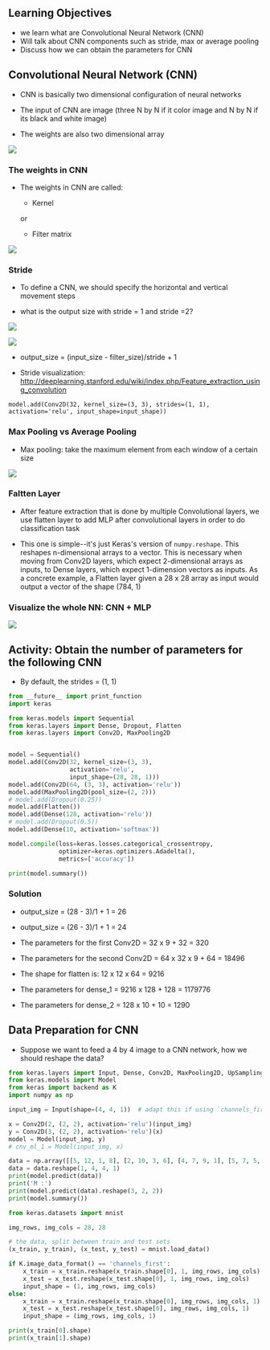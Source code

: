 ## Learning Objectives
- we learn what are Convolutional Neural Network (CNN)
- Will talk about CNN components such as stride, max or average pooling
- Discuss how we can obtain the parameters for CNN  

## Convolutional Neural Network (CNN)

- CNN is basically two dimensional configuration of neural networks

- The input of CNN are image (three N by N if it color image and N by N if its black and white image)

- The weights are also two dimensional array

![](../Notebooks/Images/rgb_image.png)

### The weights in CNN

- The weights in CNN are called:

    - Kernel

    or    

    - Filter matrix

![](../Notebooks/Images/kernel_image.png)    

### Stride

- To define a CNN, we should specify the horizontal and vertical movement steps

- what is the output size with stride = 1 and stride =2?

![](../Notebooks/Images/stride_1.png)

![](../Notebooks/Images/stride_2.png)

- output_size = (input_size - filter_size)/stride + 1

- Stride visualization: http://deeplearning.stanford.edu/wiki/index.php/Feature_extraction_using_convolution

`model.add(Conv2D(32, kernel_size=(3, 3), strides=(1, 1), activation='relu', input_shape=input_shape))`

### Max Pooling vs Average Pooling

- Max pooling: take the maximum element from each window of a certain size

![](../Notebooks/Images/maxpooling.png)

### Faltten Layer

- After feature extraction that is done by multiple Convolutional layers, we use flatten layer to add MLP after convolutional layers in order to do classification task

- This one is simple--it's just Keras's version of `numpy.reshape`. This reshapes n-dimensional arrays to a vector. This is necessary when moving from Conv2D layers, which expect 2-dimensional arrays as inputs, to Dense layers, which expect 1-dimension vectors as inputs. As a concrete example, a Flatten layer given a 28 x 28 array as input would output a vector of the shape (784, 1)

### Visualize the whole NN: CNN + MLP

![](../Notebooks/Images/CNN.png)

## Activity: Obtain the number of parameters for the following CNN

- By default, the strides = (1, 1)

```Python
from __future__ import print_function
import keras

from keras.models import Sequential
from keras.layers import Dense, Dropout, Flatten
from keras.layers import Conv2D, MaxPooling2D


model = Sequential()
model.add(Conv2D(32, kernel_size=(3, 3),
                 activation='relu',
                 input_shape=(28, 28, 1)))
model.add(Conv2D(64, (3, 3), activation='relu'))
model.add(MaxPooling2D(pool_size=(2, 2)))
# model.add(Dropout(0.25))
model.add(Flatten())
model.add(Dense(128, activation='relu'))
# model.add(Dropout(0.5))
model.add(Dense(10, activation='softmax'))

model.compile(loss=keras.losses.categorical_crossentropy,
              optimizer=keras.optimizers.Adadelta(),
              metrics=['accuracy'])

print(model.summary())
```

### Solution

- output_size = (28 - 3)/1 + 1 = 26

- output_size = (26 - 3)/1 + 1 = 24

- The parameters for the first Conv2D = 32 x 9 + 32 = 320

- The parameters for the second Conv2D = 64 x 32 x 9 + 64 = 18496

- The shape for flatten is: 12 x 12 x 64 = 9216

- The parameters for dense_1 = 9216 x 128 + 128 = 1179776

- The parameters for dense_2 = 128 x 10 + 10 = 1290

## Data Preparation for CNN

- Suppose we want to feed a 4 by 4 image to a CNN network, how we should reshape the data?

```Python
from keras.layers import Input, Dense, Conv2D, MaxPooling2D, UpSampling2D
from keras.models import Model
from keras import backend as K
import numpy as np

input_img = Input(shape=(4, 4, 1))  # adapt this if using `channels_first` image data format

x = Conv2D(2, (2, 2), activation='relu')(input_img)
y = Conv2D(3, (2, 2), activation='relu')(x)
model = Model(input_img, y)
# cnv_ml_1 = Model(input_img, x)

data = np.array([[5, 12, 1, 8], [2, 10, 3, 6], [4, 7, 9, 1], [5, 7, 5, 6]])
data = data.reshape(1, 4, 4, 1)
print(model.predict(data))
print('M :')
print(model.predict(data).reshape(3, 2, 2))
print(model.summary())
```

```Python
from keras.datasets import mnist

img_rows, img_cols = 28, 28

# the data, split between train and test sets
(x_train, y_train), (x_test, y_test) = mnist.load_data()

if K.image_data_format() == 'channels_first':
    x_train = x_train.reshape(x_train.shape[0], 1, img_rows, img_cols)
    x_test = x_test.reshape(x_test.shape[0], 1, img_rows, img_cols)
    input_shape = (1, img_rows, img_cols)
else:
    x_train = x_train.reshape(x_train.shape[0], img_rows, img_cols, 1)
    x_test = x_test.reshape(x_test.shape[0], img_rows, img_cols, 1)
    input_shape = (img_rows, img_cols, 1)

print(x_train[0].shape)
print(x_train[1].shape)
```
